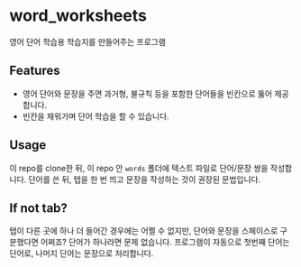 # word_worksheets

영어 단어 학습용 학습지를 만들어주는 프로그램

## Features

 * 영어 단어와 문장을 주면 과거형, 불규칙 등을 포함한 단어들을 빈칸으로 뚫어 제공합니다.
 * 빈칸을 채워가며 단어 학습을 할 수 있습니다.

## Usage

이 repo를 clone한 뒤,
이 repo 안 `words` 폴더에 텍스트 파일로 단어/문장 쌍을 작성합니다.
단어를 쓴 뒤, 탭을 한 번 띄고 문장을 작성하는 것이 권장된 문법입니다.

## If not tab?

탭이 다른 곳에 하나 더 들어간 경우에는 어쩔 수 없지만,
단어와 문장을 스페이스로 구분했다면 어쩌죠?
단어가 하나라면 문제 없습니다.
프로그램이 자동으로 첫번째 단어는 단어로, 나머지 단어는 문장으로 처리합니다.
